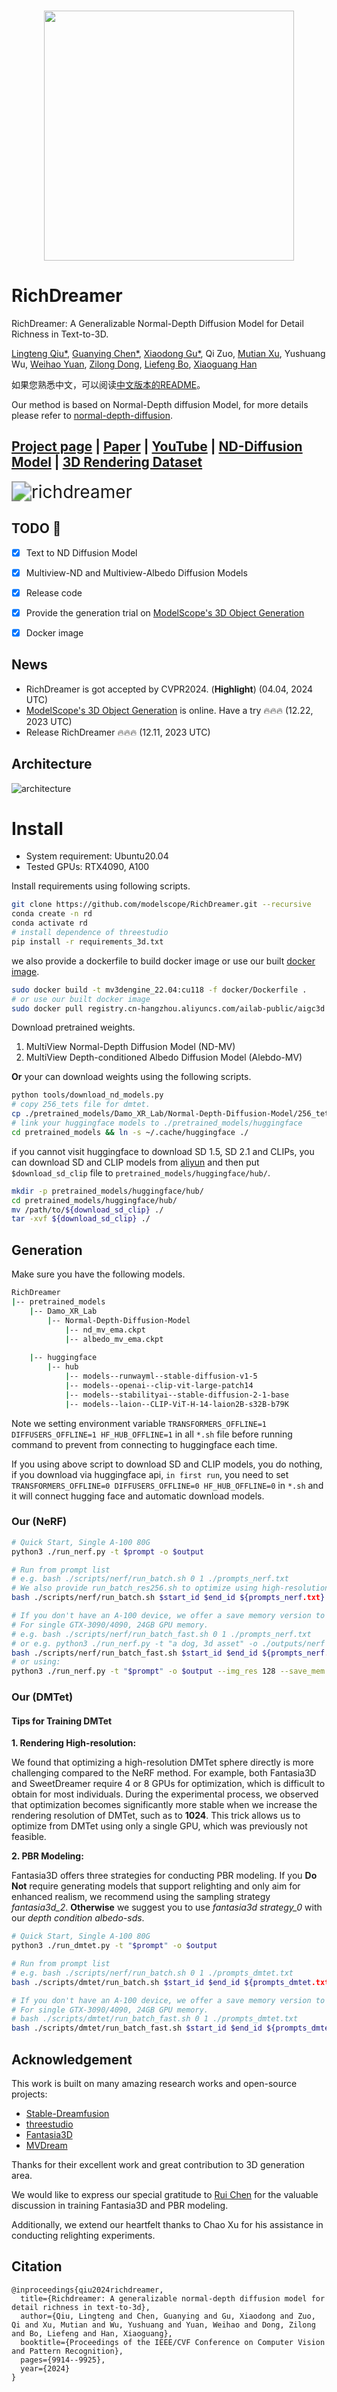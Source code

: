 <p align="center">
    <br>
    <img src="https://modelscope.oss-cn-beijing.aliyuncs.com/modelscope.gif" width="400"/>
    <br>
    <h1>RichDreamer</h1>
<p>

RichDreamer: A Generalizable Normal-Depth Diffusion Model for Detail Richness in Text-to-3D.

[Lingteng Qiu\*](https://lingtengqiu.github.io/),
[Guanying Chen\*](https://guanyingc.github.io/),
[Xiaodong Gu\*](https://scholar.google.com.hk/citations?user=aJPO514AAAAJ&hl=zh-CN&oi=ao),
Qi Zuo,
[Mutian Xu](https://mutianxu.github.io/),
Yushuang Wu,
[Weihao Yuan](https://weihao-yuan.com/),
[Zilong Dong](https://scholar.google.com/citations?user=GHOQKCwAAAAJ&hl=zh-CN&oi=ao),
[Liefeng Bo](https://research.cs.washington.edu/istc/lfb/),
[Xiaoguang Han](https://gaplab.cuhk.edu.cn/)

如果您熟悉中文，可以阅读[中文版本的README](./README_ZH.md)。

Our method is based on Normal-Depth diffusion Model, for more details please refer to [normal-depth-diffusion](https://github.com/modelscope/normal-depth-diffusion).

## [Project page](https://aigc3d.github.io/richdreamer) | [Paper](https://arxiv.org/abs/2311.16918) | [YouTube](https://youtu.be/6gQ1VWiKoc0) | [ND-Diffusion Model](https://github.com/modelscope/normal-depth-diffusion) | [3D Rendering Dataset](https://aigc3d.github.io/gobjaverse)


<img src=".\figs\richdreamer.gif" alt="richdreamer" style="zoom:200%;" />

## TODO  :triangular_flag_on_post:
- [x]  Text to ND Diffusion Model
- [x]  Multiview-ND and Multiview-Albedo Diffusion Models
- [x]  Release code
- [x]  Provide the generation trial on [ModelScope's 3D Object Generation](https://modelscope.cn/studios/Damo_XR_Lab/3D_AIGC/summary)
- [x]  Docker image



## News
- RichDreamer is got accepted by CVPR2024. (**Highlight**) (04.04, 2024 UTC)
- [ModelScope's 3D Object Generation](https://modelscope.cn/studios/Damo_XR_Lab/3D_AIGC/summary) is online. Have a try :fire::fire::fire: (12.22, 2023 UTC)
- Release RichDreamer :fire::fire::fire: (12.11, 2023 UTC)

## Architecture

![architecture](figs/architecture.png)



# Install

- System requirement: Ubuntu20.04
- Tested GPUs: RTX4090, A100

Install requirements using following scripts.

```bash
git clone https://github.com/modelscope/RichDreamer.git --recursive
conda create -n rd
conda activate rd
# install dependence of threestudio
pip install -r requirements_3d.txt
```

we also provide a dockerfile to build docker image or use our built [docker image](registry.cn-hangzhou.aliyuncs.com/ailab-public/aigc3d).

```bash
sudo docker build -t mv3dengine_22.04:cu118 -f docker/Dockerfile .
# or use our built docker image
sudo docker pull registry.cn-hangzhou.aliyuncs.com/ailab-public/aigc3d
```

Download pretrained weights.

1. MultiView Normal-Depth Diffusion Model (ND-MV)
2. MultiView Depth-conditioned Albedo Diffusion Model (Alebdo-MV)



**Or** your can download weights using the following scripts.

```bash
python tools/download_nd_models.py
# copy 256_tets file for dmtet.
cp ./pretrained_models/Damo_XR_Lab/Normal-Depth-Diffusion-Model/256_tets.npz ./load/tets/
# link your huggingface models to ./pretrained_models/huggingface
cd pretrained_models && ln -s ~/.cache/huggingface ./
```

if you cannot visit huggingface to download SD 1.5, SD 2.1 and CLIPs, you can download SD and CLIP models from [aliyun](https://virutalbuy-public.oss-cn-hangzhou.aliyuncs.com/share/RichDreamer/models_sd_clip.tar.gz) and then put `$download_sd_clip` file to `pretrained_models/huggingface/hub/`.

```bash
mkdir -p pretrained_models/huggingface/hub/
cd pretrained_models/huggingface/hub/
mv /path/to/${download_sd_clip} ./
tar -xvf ${download_sd_clip} ./
```

## Generation
Make sure you have the following models.
```bash
RichDreamer
|-- pretrained_models
    |-- Damo_XR_Lab
        |-- Normal-Depth-Diffusion-Model
            |-- nd_mv_ema.ckpt
            |-- albedo_mv_ema.ckpt
    
    |-- huggingface
        |-- hub
            |-- models--runwayml--stable-diffusion-v1-5
            |-- models--openai--clip-vit-large-patch14
            |-- models--stabilityai--stable-diffusion-2-1-base
            |-- models--laion--CLIP-ViT-H-14-laion2B-s32B-b79K
```
Note we setting environment variable `TRANSFORMERS_OFFLINE=1 DIFFUSERS_OFFLINE=1 HF_HUB_OFFLINE=1` in all `*.sh` file before running command to prevent from connecting to huggingface each time.

If you using above script to download SD and CLIP models, you do nothing, if you download via huggingface api, `in first run`, you need to set `TRANSFORMERS_OFFLINE=0 DIFFUSERS_OFFLINE=0 HF_HUB_OFFLINE=0` in `*.sh` and it will connect hugging face and automatic download models.


### Our (NeRF)

```bash
# Quick Start, Single A-100 80G
python3 ./run_nerf.py -t $prompt -o $output

# Run from prompt list
# e.g. bash ./scripts/nerf/run_batch.sh 0 1 ./prompts_nerf.txt
# We also provide run_batch_res256.sh to optimize using high-resolution rendering images to achieve better results, but it will consume more memory and time.
bash ./scripts/nerf/run_batch.sh $start_id $end_id ${prompts_nerf.txt}

# If you don't have an A-100 device, we offer a save memory version to generate results.
# For single GTX-3090/4090, 24GB GPU memory.
# e.g. bash ./scripts/nerf/run_batch_fast.sh 0 1 ./prompts_nerf.txt
# or e.g. python3 ./run_nerf.py -t "a dog, 3d asset" -o ./outputs/nerf --img_res 128 --save_mem 1
bash ./scripts/nerf/run_batch_fast.sh $start_id $end_id ${prompts_nerf.txt}
# or using:
python3 ./run_nerf.py -t "$prompt" -o $output --img_res 128 --save_mem 1
```

### Our (DMTet)

#### Tips for Training DMTet

**1. Rendering High-resolution:**

We found that optimizing a high-resolution DMTet sphere directly is more challenging compared to the NeRF method.  For example, both Fantasia3D and SweetDreamer require 4 or 8 GPUs for  optimization, which is difficult to obtain for most individuals. During the experimental process, we observed that optimization becomes  significantly more stable when we increase the rendering resolution of  DMTet, such as to **1024**. This trick allows us to optimize from DMTet using only a single GPU, which was previously not feasible.

**2. PBR Modeling:**

Fantasia3D offers three strategies for conducting PBR modeling.  If you **Do Not** require generating models that support relighting and only aim for enhanced realism, we recommend using the sampling strategy  *fantasia3d_2*. **Otherwise** we suggest you to use *fantasia3d strategy_0* with our *depth condition albedo-sds*.



```bash
# Quick Start, Single A-100 80G
python3 ./run_dmtet.py -t "$prompt" -o $output

# Run from prompt list
# e.g. bash ./scripts/nerf/run_batch.sh 0 1 ./prompts_dmtet.txt
bash ./scripts/dmtet/run_batch.sh $start_id $end_id ${prompts_dmtet.txt} 

# If you don't have an A-100 device, we offer a save memory version to generate results.
# For single GTX-3090/4090, 24GB GPU memory.
# bash ./scripts/dmtet/run_batch_fast.sh 0 1 ./prompts_dmtet.txt
bash ./scripts/dmtet/run_batch_fast.sh $start_id $end_id ${prompts_dmtet.txt}
```


## Acknowledgement

This work is built on many amazing research works and open-source projects:

- [Stable-Dreamfusion](https://github.com/ashawkey/stable-dreamfusion)
- [threestudio](https://github.com/threestudio-project/threestudio)
- [Fantasia3D](https://github.com/Gorilla-Lab-SCUT/Fantasia3D)
- [MVDream](https://github.com/bytedance/MVDream-threestudio)

Thanks for their excellent work and great contribution to 3D generation area.

We would like to express our special gratitude to [Rui Chen](https://aruichen.github.io/) for the valuable discussion in training Fantasia3D and PBR modeling. 

Additionally, we extend our heartfelt thanks to Chao Xu for his assistance in conducting relighting experiments.

## Citation	

```
@inproceedings{qiu2024richdreamer,
  title={Richdreamer: A generalizable normal-depth diffusion model for detail richness in text-to-3d},
  author={Qiu, Lingteng and Chen, Guanying and Gu, Xiaodong and Zuo, Qi and Xu, Mutian and Wu, Yushuang and Yuan, Weihao and Dong, Zilong and Bo, Liefeng and Han, Xiaoguang},
  booktitle={Proceedings of the IEEE/CVF Conference on Computer Vision and Pattern Recognition},
  pages={9914--9925},
  year={2024}
}
```

